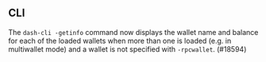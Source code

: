 ## CLI

The `dash-cli -getinfo` command now displays the wallet name and balance for
each of the loaded wallets when more than one is loaded (e.g. in multiwallet
mode) and a wallet is not specified with `-rpcwallet`. (#18594)
